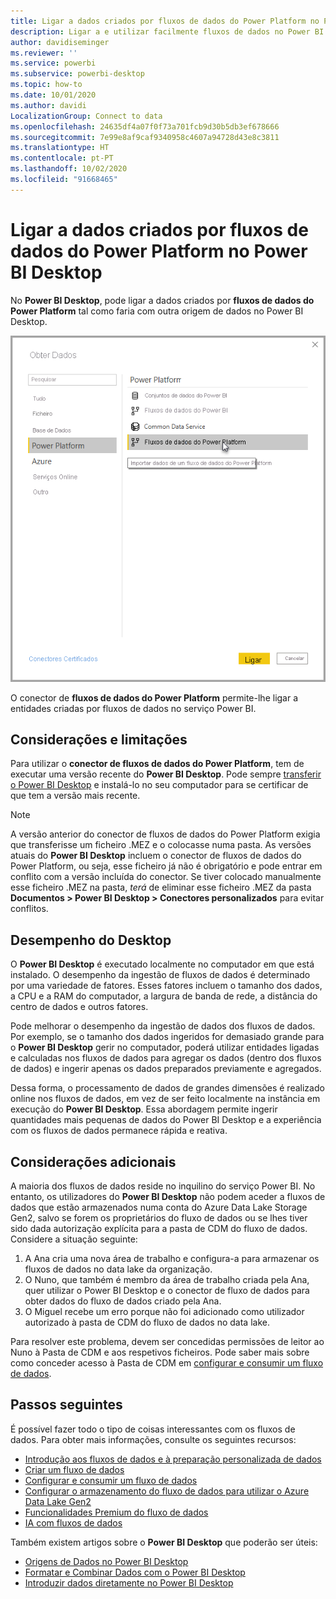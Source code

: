 ```yaml
---
title: Ligar a dados criados por fluxos de dados do Power Platform no Power BI Desktop
description: Ligar a e utilizar facilmente fluxos de dados no Power BI Desktop
author: davidiseminger
ms.reviewer: ''
ms.service: powerbi
ms.subservice: powerbi-desktop
ms.topic: how-to
ms.date: 10/01/2020
ms.author: davidi
LocalizationGroup: Connect to data
ms.openlocfilehash: 24635df4a07f0f73a701fcb9d30b5db3ef678666
ms.sourcegitcommit: 7e99e8af9caf9340958c4607a94728d43e8c3811
ms.translationtype: HT
ms.contentlocale: pt-PT
ms.lasthandoff: 10/02/2020
ms.locfileid: "91668465"
---
```

# <a name="connect-to-data-created-by-power-platform-dataflows-in-power-bi-desktop"></a>Ligar a dados criados por fluxos de dados do Power Platform no Power BI Desktop
No **Power BI Desktop**, pode ligar a dados criados por **fluxos de dados do Power Platform** tal como faria com outra origem de dados no Power BI Desktop.

![Ligar a fluxos de dados](media/desktop-connect-dataflows/connect-dataflows_01.png)

O conector de **fluxos de dados do Power Platform** permite-lhe ligar a entidades criadas por fluxos de dados no serviço Power BI. 

## <a name="considerations-and-limitations"></a>Considerações e limitações

Para utilizar o **conector de fluxos de dados do Power Platform**, tem de executar uma versão recente do **Power BI Desktop**. Pode sempre [transferir o Power BI Desktop](../fundamentals/desktop-get-the-desktop.md) e instalá-lo no seu computador para se certificar de que tem a versão mais recente.  

> [!NOTE]
> A versão anterior do conector de fluxos de dados do Power Platform exigia que transferisse um ficheiro .MEZ e o colocasse numa pasta. As versões atuais do **Power BI Desktop** incluem o conector de fluxos de dados do Power Platform, ou seja, esse ficheiro já não é obrigatório e pode entrar em conflito com a versão incluída do conector. Se tiver colocado manualmente esse ficheiro .MEZ na pasta, *terá* de eliminar esse ficheiro .MEZ da pasta **Documentos > Power BI Desktop > Conectores personalizados** para evitar conflitos. 

## <a name="desktop-performance"></a>Desempenho do Desktop
O **Power BI Desktop** é executado localmente no computador em que está instalado. O desempenho da ingestão de fluxos de dados é determinado por uma variedade de fatores. Esses fatores incluem o tamanho dos dados, a CPU e a RAM do computador, a largura de banda de rede, a distância do centro de dados e outros fatores.

Pode melhorar o desempenho da ingestão de dados dos fluxos de dados. Por exemplo, se o tamanho dos dados ingeridos for demasiado grande para o **Power BI Desktop** gerir no computador, poderá utilizar entidades ligadas e calculadas nos fluxos de dados para agregar os dados (dentro dos fluxos de dados) e ingerir apenas os dados preparados previamente e agregados. 

Dessa forma, o processamento de dados de grandes dimensões é realizado online nos fluxos de dados, em vez de ser feito localmente na instância em execução do **Power BI Desktop**. Essa abordagem permite ingerir quantidades mais pequenas de dados do Power BI Desktop e a experiência com os fluxos de dados permanece rápida e reativa.

## <a name="additional-considerations"></a>Considerações adicionais

A maioria dos fluxos de dados reside no inquilino do serviço Power BI. No entanto, os utilizadores do **Power BI Desktop** não podem aceder a fluxos de dados que estão armazenados numa conta do Azure Data Lake Storage Gen2, salvo se forem os proprietários do fluxo de dados ou se lhes tiver sido dada autorização explícita para a pasta de CDM do fluxo de dados. Considere a situação seguinte:

1.  A Ana cria uma nova área de trabalho e configura-a para armazenar os fluxos de dados no data lake da organização.
2.  O Nuno, que também é membro da área de trabalho criada pela Ana, quer utilizar o Power BI Desktop e o conector de fluxo de dados para obter dados do fluxo de dados criado pela Ana.
3.  O Miguel recebe um erro porque não foi adicionado como utilizador autorizado à pasta de CDM do fluxo de dados no data lake.

Para resolver este problema, devem ser concedidas permissões de leitor ao Nuno à Pasta de CDM e aos respetivos ficheiros. Pode saber mais sobre como conceder acesso à Pasta de CDM em [configurar e consumir um fluxo de dados](dataflows/dataflows-configure-consume.md).




## <a name="next-steps"></a>Passos seguintes
É possível fazer todo o tipo de coisas interessantes com os fluxos de dados. Para obter mais informações, consulte os seguintes recursos:

* [Introdução aos fluxos de dados e à preparação personalizada de dados](dataflows/dataflows-introduction-self-service.md)
* [Criar um fluxo de dados](dataflows/dataflows-create.md)
* [Configurar e consumir um fluxo de dados](dataflows/dataflows-configure-consume.md)
* [Configurar o armazenamento do fluxo de dados para utilizar o Azure Data Lake Gen2](dataflows/dataflows-azure-data-lake-storage-integration.md)
* [Funcionalidades Premium do fluxo de dados](dataflows/dataflows-premium-features.md)
* [IA com fluxos de dados](dataflows/dataflows-machine-learning-integration.md)


Também existem artigos sobre o **Power BI Desktop** que poderão ser úteis:

* [Origens de Dados no Power BI Desktop](../connect-data/desktop-data-sources.md)
* [Formatar e Combinar Dados com o Power BI Desktop](../connect-data/desktop-shape-and-combine-data.md)
* [Introduzir dados diretamente no Power BI Desktop](../connect-data/desktop-enter-data-directly-into-desktop.md)